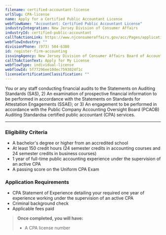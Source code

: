 ```yaml
---
filename: certified-accountant-license
urlSlug: CPA-license
name: Apply for a Certified Public Accountant License
webflowName: "Accountant: Certified Public Accountant License"
industryIntegration: New Jersey Division of Consumer Affairs
industryId: certified-public-accountant
callToActionLink: https://www.njconsumeraffairs.gov/acc/Pages/applications.aspx
webflowIndustry: ""
divisionPhone: (973) 504-6380
id: register-firm-accounting
issuingAgency: New Jersey Division of Consumer Affairs Board of Accountancy
callToActionText: Apply for My License
webflowType: individual-license
webflowId: 5f77296ee10dec7593024f1c
licenseCertificationClassification: ""
---
```

You or any staff conducting financial audits to the Statements on Auditing Standards (SAS),
2) An examination of prospective financial information to be performed in accordance
with the Statements on Standards for Attestation Engagements (SSAE); or
3) An engagement to be performed in accordance with the Public Company Accounting
Oversight Board (PCAOB) Auditing Standardsa certified public accountant (CPA) services.

- - -

### Eligibility Criteria

* A bachelor's degree or higher from an accredited school
* At least 150 credit hours (24 semester credits in accounting courses and 24 semester credits in business courses)
* 1 year of full-time public accounting experience under the supervision of an active CPA
* A passing score on the Uniform CPA Exam

### Application Requirements

* CPA Statement of Experience detailing your required one year of experience working under the supervision of an active CPA
* Criminal background check
* Applicable fees paid

> **Once completed, you will have:**
>
> * A CPA license number